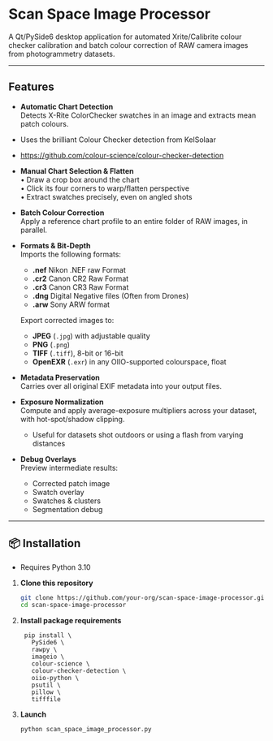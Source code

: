 # Scan Space Image Processor

A Qt/PySide6 desktop application for automated Xrite/Calibrite colour checker calibration and batch colour correction of RAW camera images from photogrammetry datasets.

---

## Features

- **Automatic Chart Detection**  
  Detects X-Rite ColorChecker swatches in an image and extracts mean patch colours.
- Uses the brilliant Colour Checker detection from KelSolaar
- https://github.com/colour-science/colour-checker-detection

- **Manual Chart Selection & Flatten**  
  • Draw a crop box around the chart  
  • Click its four corners to warp/flatten perspective  
  • Extract swatches precisely, even on angled shots

- **Batch Colour Correction**  
  Apply a reference chart profile to an entire folder of RAW images, in parallel.

- **Formats & Bit-Depth**  
  Imports the following formats:
  - **.nef** Nikon .NEF raw Format
  - **.cr2** Canon CR2 Raw Format
  - **.cr3** Canon CR3 Raw Format
  - **.dng** Digital Negative files (Often from Drones)
  - **.arw** Sony ARW format

  Export corrected images to:
  - **JPEG** (`.jpg`) with adjustable quality  
  - **PNG** (`.png`)  
  - **TIFF** (`.tiff`), 8-bit or 16-bit  
  - **OpenEXR** (`.exr`) in any OIIO-supported colourspace, float

- **Metadata Preservation**  
  Carries over all original EXIF metadata into your output files.

- **Exposure Normalization**  
  Compute and apply average-exposure multipliers across your dataset, with hot-spot/shadow clipping.
  - Useful for datasets shot outdoors or using a flash from varying distances

- **Debug Overlays**  
  Preview intermediate results:  
  - Corrected patch image  
  - Swatch overlay  
  - Swatches & clusters  
  - Segmentation debug

---

## 📦 Installation

- Requires Python 3.10

1. **Clone this repository**  
   ```bash
   git clone https://github.com/your-org/scan-space-image-processor.git
   cd scan-space-image-processor

2. **Install package requirements**
   ```
    pip install \
      PySide6 \
      rawpy \
      imageio \
      colour-science \
      colour-checker-detection \
      oiio-python \
      psutil \
      pillow \
      tifffile

3. **Launch**
    ```
   python scan_space_image_processor.py